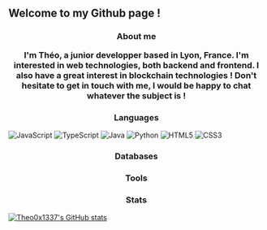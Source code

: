## Welcome to my Github page !

<h3 align="center"> About me </>
  
  <p>I'm Théo, a junior developper based in Lyon, France. I'm interested in web technologies, both backend and frontend. I also have a great interest in blockchain technologies ! Don't hesitate to get in touch with me, I would be happy to chat whatever the subject is !<p>
  
<h3 align="center"> Languages </h3>

![JavaScript](https://img.shields.io/badge/javascript-%23323330.svg?style=for-the-badge&logo=javascript&logoColor=%23F7DF1E)
![TypeScript](https://img.shields.io/badge/typescript-%23007ACC.svg?style=for-the-badge&logo=typescript&logoColor=white)
![Java](https://img.shields.io/badge/java-%23ED8B00.svg?style=for-the-badge&logo=java&logoColor=white)
![Python](https://img.shields.io/badge/python-3670A0?style=for-the-badge&logo=python&logoColor=ffdd54)
![HTML5](https://img.shields.io/badge/html5-%23E34F26.svg?style=for-the-badge&logo=html5&logoColor=white)
![CSS3](https://img.shields.io/badge/css3-%231572B6.svg?style=for-the-badge&logo=css3&logoColor=white)

<h3 align="center"> Databases </h3>

<h3 align="center"> Tools </h3>

<h3 align="center"> Stats </h3>

[![Theo0x1337's GitHub stats](https://github-readme-stats.vercel.app/api?username=Theo0x1337)](https://github.com/anuraghazra/github-readme-stats)
